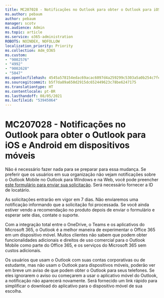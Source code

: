 ```yaml
---
title: MC207028 - Notificações no Outlook para obter o Outlook para iOS e Android em dispositivos móveis
ms.author: pebaum
author: pebaum
manager: scotv
ms.audience: Admin
ms.topic: article
ms.service: o365-administration
ROBOTS: NOINDEX, NOFOLLOW
localization_priority: Priority
ms.collection: Adm_O365
ms.custom:
- "9002576"
- "4992"
- "9002628"
- "5047"
ms.openlocfilehash: 4545a578154edac69acac6097d4a259299c5303a5a0b254c7fe0c57869b7bcab
ms.sourcegitcommit: b5f7da89a650d2915dc652449623c78be6247175
ms.translationtype: HT
ms.contentlocale: pt-BR
ms.lasthandoff: 08/05/2021
ms.locfileid: "53945064"
---
```

# <a name="mc207028---notifications-in-outlook-to-obtain-outlook-for-ios-and-android-on-mobile-devices"></a>MC207028 - Notificações no Outlook para obter o Outlook para iOS e Android em dispositivos móveis

Não é necessário fazer nada para se preparar para essa mudança. Se preferir que os usuários em sua organização não vejam notificações sobre o Outlook Mobile no Outlook para Windows e na Web, você pode preencher [este formulário para enviar sua solicitação](https://aka.ms/MC207028). Será necessário fornecer a ID de locatário. 

As solicitações entrarão em vigor em 7 dias. Não enviaremos uma notificação informando que a solicitação foi processada. Se você ainda estiver vendo a recomendação no produto depois de enviar o formulário e esperar sete dias, contate o suporte.

Com a integração total entre o OneDrive, o Teams e os aplicativos do Microsoft 365, o Outlook é a melhor maneira de experimentar o Office 365 em um dispositivo móvel. Muitos clientes não sabem que podem obter funcionalidades adicionais e direitos de uso comercial para o Outlook Mobile como parte do Office 365, e os serviços do Microsoft 365 sem custos adicionais.

Os usuários que usam o Outlook com suas contas corporativas ou de estudante, mas não usam o Outlook para dispositivos móveis, poderão ver em breve um aviso de que podem obter o Outlook para seus telefones. Se eles ignorarem o aviso ou começarem a usar o aplicativo móvel do Outlook, a notificação não aparecerá novamente. Será fornecido um link rápido para simplificar o download do aplicativo para o dispositivo móvel de sua escolha.
